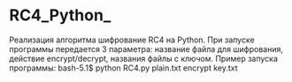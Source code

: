 # RC4_Python_
Реализация алгоритма шифрование RC4 на Python. При запуске программы передается 3 параметра: название файла для шифрования, действие encrypt/decrypt, названия файлы с ключом. Пример запуска программы: bash-5.1$ python RC4.py plain.txt encrypt key.txt 
